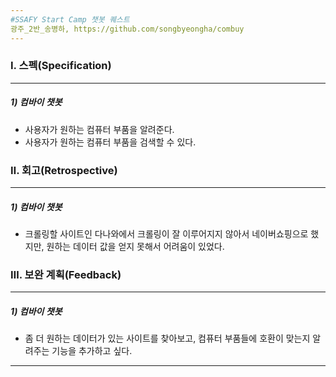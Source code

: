 ```yaml
---
#SSAFY Start Camp 챗봇 퀘스트
광주_2반_송병하, https://github.com/songbyeongha/combuy
---
```

### Ⅰ. 스펙(Specification)

------

##### 1) 컴바이 챗봇

  - 사용자가 원하는 컴퓨터 부품을 알려준다.
  - 사용자가 원하는 컴퓨터 부품을 검색할 수 있다.


### Ⅱ. 회고(Retrospective)

------

##### 1) 컴바이 챗봇
  - 크롤링할 사이트인 다나와에서 크롤링이 잘 이루어지지 않아서 네이버쇼핑으로 했지만, 원하는 데이터 값을 얻지 못해서 어려움이 있었다.

### Ⅲ. 보완 계획(Feedback)

------

##### 1) 컴바이 챗봇
  - 좀 더 원하는 데이터가 있는 사이트를 찾아보고, 컴퓨터 부품들에 호환이 맞는지 알려주는 기능을 추가하고 싶다.

-----

